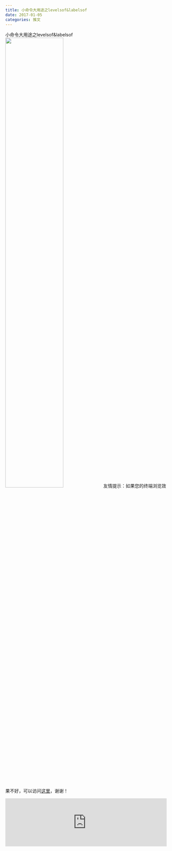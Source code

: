 ```yaml
---
title: 小命令大用途之levelsof&labelsof
date: 2017-01-05
categories: 推文
---
```

小命令大用途之levelsof&labelsof
<img src="http://mmbiz.qpic.cn/mmbiz_png/ACviaWTBFxhZTUAgyJDBM1gFCMOW9oczcntxtlDmEMRmmYqYIKw7I2icmIaI58Ss8OgHG9PFRjAiczAfoiaMGDUyYQ/0?wx_fmt=png" style="width: 60%; height: auto;"/><!--more-->
友情提示：如果您的终端浏览效果不好，可以访问[这里](https://stata-club.github.io/stata_article/2017-01-05.html)，谢谢！
<iframe src="https://stata-club.github.io/stata_article/2017-01-05.html" id="iframepage" frameborder="0" scrolling="no" marginheight="0" marginwidth="0" width="100%" onLoad="iFrameHeight()"></iframe>
<script type="text/javascript" language="javascript">
function iFrameHeight() {
var ifm= document.getElementById("iframepage");
var subWeb = document.frames ? document.frames["iframepage"].document : ifm.contentDocument;   
if(ifm != null && subWeb != null) {
 ifm.height = subWeb.body.scrollHeight;
} 
} 
</script> 
